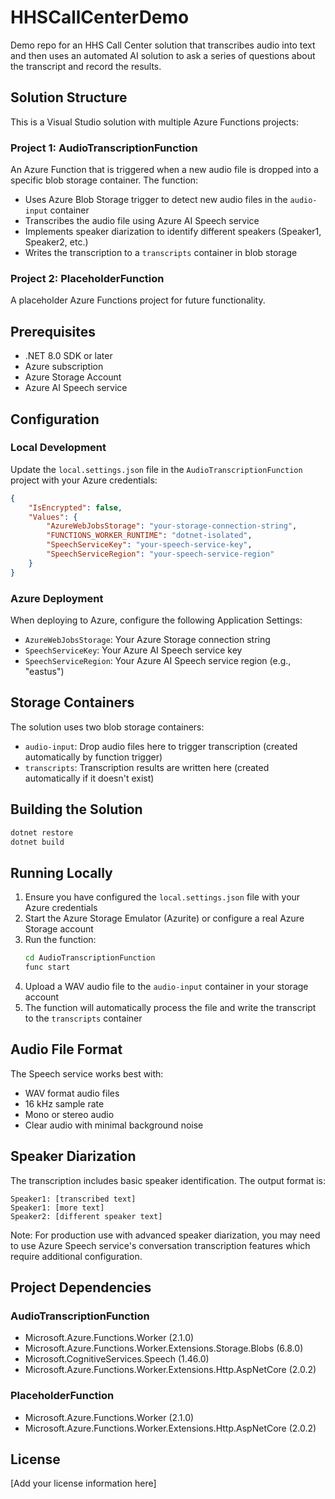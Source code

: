 # HHSCallCenterDemo

Demo repo for an HHS Call Center solution that transcribes audio into text and then uses an automated AI solution to ask a series of questions about the transcript and record the results.

## Solution Structure

This is a Visual Studio solution with multiple Azure Functions projects:

### Project 1: AudioTranscriptionFunction
An Azure Function that is triggered when a new audio file is dropped into a specific blob storage container. The function:
- Uses Azure Blob Storage trigger to detect new audio files in the `audio-input` container
- Transcribes the audio file using Azure AI Speech service
- Implements speaker diarization to identify different speakers (Speaker1, Speaker2, etc.)
- Writes the transcription to a `transcripts` container in blob storage

### Project 2: PlaceholderFunction
A placeholder Azure Functions project for future functionality.

## Prerequisites

- .NET 8.0 SDK or later
- Azure subscription
- Azure Storage Account
- Azure AI Speech service

## Configuration

### Local Development

Update the `local.settings.json` file in the `AudioTranscriptionFunction` project with your Azure credentials:

```json
{
    "IsEncrypted": false,
    "Values": {
        "AzureWebJobsStorage": "your-storage-connection-string",
        "FUNCTIONS_WORKER_RUNTIME": "dotnet-isolated",
        "SpeechServiceKey": "your-speech-service-key",
        "SpeechServiceRegion": "your-speech-service-region"
    }
}
```

### Azure Deployment

When deploying to Azure, configure the following Application Settings:
- `AzureWebJobsStorage`: Your Azure Storage connection string
- `SpeechServiceKey`: Your Azure AI Speech service key
- `SpeechServiceRegion`: Your Azure AI Speech service region (e.g., "eastus")

## Storage Containers

The solution uses two blob storage containers:
- `audio-input`: Drop audio files here to trigger transcription (created automatically by function trigger)
- `transcripts`: Transcription results are written here (created automatically if it doesn't exist)

## Building the Solution

```bash
dotnet restore
dotnet build
```

## Running Locally

1. Ensure you have configured the `local.settings.json` file with your Azure credentials
2. Start the Azure Storage Emulator (Azurite) or configure a real Azure Storage account
3. Run the function:
   ```bash
   cd AudioTranscriptionFunction
   func start
   ```
4. Upload a WAV audio file to the `audio-input` container in your storage account
5. The function will automatically process the file and write the transcript to the `transcripts` container

## Audio File Format

The Speech service works best with:
- WAV format audio files
- 16 kHz sample rate
- Mono or stereo audio
- Clear audio with minimal background noise

## Speaker Diarization

The transcription includes basic speaker identification. The output format is:
```
Speaker1: [transcribed text]
Speaker1: [more text]
Speaker2: [different speaker text]
```

Note: For production use with advanced speaker diarization, you may need to use Azure Speech service's conversation transcription features which require additional configuration.

## Project Dependencies

### AudioTranscriptionFunction
- Microsoft.Azure.Functions.Worker (2.1.0)
- Microsoft.Azure.Functions.Worker.Extensions.Storage.Blobs (6.8.0)
- Microsoft.CognitiveServices.Speech (1.46.0)
- Microsoft.Azure.Functions.Worker.Extensions.Http.AspNetCore (2.0.2)

### PlaceholderFunction
- Microsoft.Azure.Functions.Worker (2.1.0)
- Microsoft.Azure.Functions.Worker.Extensions.Http.AspNetCore (2.0.2)

## License

[Add your license information here]
